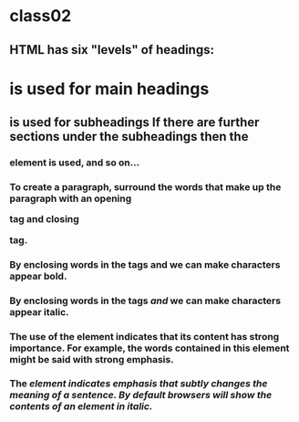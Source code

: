
# class02

## HTML has six "levels" of headings:<h1> is used for main headings <h2> is used for subheadings If there are further sections under the subheadings then the <h3> element is used, and so on...

### To create a paragraph, surround the words that make up the paragraph with an opening <p> tag and closing </p> tag.

### By enclosing words in the tags <b> and </b> we can make characters appear bold.

### By enclosing words in the tags <i> and </i> we can make characters appear italic.

### The use of the <strong> element indicates that its content has strong importance. For example, the words contained in this element might be said with strong emphasis.

### The <em> element indicates emphasis that subtly changes the meaning of a sentence. By default browsers will show the contents of an <em> element in italic.


